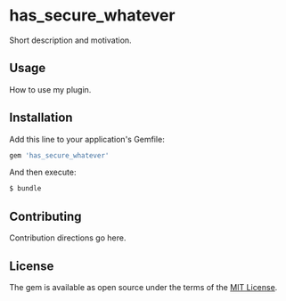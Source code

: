 # has_secure_whatever
Short description and motivation.

## Usage
How to use my plugin.

## Installation
Add this line to your application's Gemfile:

```ruby
gem 'has_secure_whatever'
```

And then execute:
```bash
$ bundle
```

## Contributing
Contribution directions go here.

## License
The gem is available as open source under the terms of the [MIT License](https://opensource.org/licenses/MIT).
